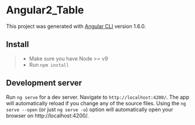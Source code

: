 # Angular2_Table

This project was generated with [Angular CLI](https://github.com/angular/angular-cli) version 1.6.0.

## Install
> * Make sure you have Node >= v9
> * Run ` npm install `

## Development server

Run `ng serve` for a dev server. Navigate to `http://localhost:4200/`. The app will automatically reload if you change any of the source files.
Using the `ng serve --open` (or just `ng serve -o`) option will automatically open your browser on http://localhost:4200/.
